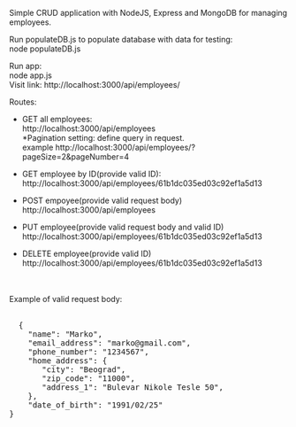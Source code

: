 Simple CRUD application with NodeJS, Express and MongoDB for managing employees.

Run populateDB.js to populate database with data for testing: </br>
node populateDB.js

Run app: </br>
node app.js </br>
Visit link: http://localhost:3000/api/employees/

Routes: </br>
- GET all employees: </br>
 http://localhost:3000/api/employees </br>
*Pagination setting: define query in request. </br>
example http://localhost:3000/api/employees/?pageSize=2&pageNumber=4 </br>

- GET employee by ID(provide valid ID):</br>
 http://localhost:3000/api/employees/61b1dc035ed03c92ef1a5d13</br>
 
 - POST empoyee(provide valid request body) </br>
   http://localhost:3000/api/employees </br>
   
 - PUT employee(provide valid request body and valid ID) </br>
   http://localhost:3000/api/employees/61b1dc035ed03c92ef1a5d13 </br>
   
 - DELETE employee(provide valid ID)</br>
  http://localhost:3000/api/employees/61b1dc035ed03c92ef1a5d13
  
  </br></br>
  Example of valid request body: </br>
  </br>
  <pre>
  {
    "name": "Marko",
    "email_address": "marko@gmail.com",
    "phone_number": "1234567",
    "home_address": {
       "city": "Beograd",
       "zip_code": "11000",
       "address_1": "Bulevar Nikole Tesle 50",
    },
    "date_of_birth": "1991/02/25"
}
</pre>
